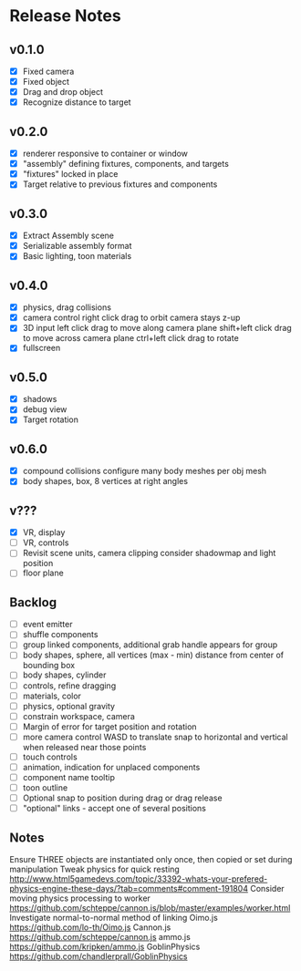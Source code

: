 # Release Notes

## v0.1.0
- [x] Fixed camera
- [x] Fixed object
- [x] Drag and drop object
- [x] Recognize distance to target

## v0.2.0
- [x] renderer responsive to container or window
- [x] "assembly" defining fixtures, components, and targets
- [x] "fixtures" locked in place
- [x] Target relative to previous fixtures and components

## v0.3.0
- [x] Extract Assembly scene
- [x] Serializable assembly format
- [x] Basic lighting, toon materials

## v0.4.0
- [x] physics, drag collisions
- [x] camera control
    right click drag to orbit
    camera stays z-up
- [x] 3D input
    left click drag to move along camera plane
    shift+left click drag to move across camera plane
    ctrl+left click drag to rotate
- [x] fullscreen

## v0.5.0
- [x] shadows
- [x] debug view
- [x] Target rotation

## v0.6.0
- [x] compound collisions
    configure many body meshes per obj mesh
- [x] body shapes, box, 8 vertices at right angles

## v???
- [x] VR, display
- [ ] VR, controls
- [ ] Revisit scene units, camera clipping
    consider shadowmap and light position
- [ ] floor plane

## Backlog
- [ ] event emitter
- [ ] shuffle components
- [ ] group linked components, additional grab handle appears for group
- [ ] body shapes, sphere, all vertices (max - min) distance from center of bounding box
- [ ] body shapes, cylinder
- [ ] controls, refine dragging
- [ ] materials, color
- [ ] physics, optional gravity
- [ ] constrain workspace, camera
- [ ] Margin of error for target position and rotation
- [ ] more camera control
    WASD to translate
    snap to horizontal and vertical when released near those points
- [ ] touch controls
- [ ] animation, indication for unplaced components
- [ ] component name tooltip
- [ ] toon outline
- [ ] Optional snap to position during drag or drag release
- [ ] "optional" links - accept one of several positions

## Notes

Ensure THREE objects are instantiated only once, then copied or set during manipulation
Tweak physics for quick resting http://www.html5gamedevs.com/topic/33392-whats-your-prefered-physics-engine-these-days/?tab=comments#comment-191804
Consider moving physics processing to worker https://github.com/schteppe/cannon.js/blob/master/examples/worker.html
Investigate normal-to-normal method of linking
Oimo.js https://github.com/lo-th/Oimo.js
Cannon.js https://github.com/schteppe/cannon.js
ammo.js https://github.com/kripken/ammo.js
GoblinPhysics https://github.com/chandlerprall/GoblinPhysics
